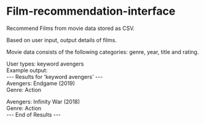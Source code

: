 # Film-recommendation-interface
Recommend Films from movie data stored as CSV.

Based on user input, output details of films.
 
Movie data consists of the following categories: genre, year, title and rating.

User types: keyword avengers  
Example output:  
--- Results for 'keyword avengers' ---  
Avengers: Endgame (2019)  
Genre: Action  

Avengers: Infinity War (2018)  
Genre: Action  
--- End of Results ---  